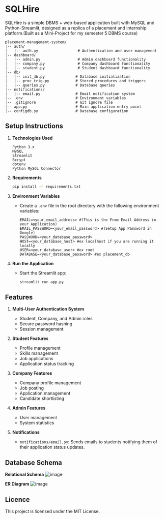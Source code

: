 # SQLHire
SQLHire is a simple DBMS + web-based application built with MySQL and Python-Streamlit, designed as a replica of a placement and internship platform.(Built as a Mini-Project for my semester 5 DBMS course)

```plaintext
placement-management-system/
|-- auth/
|   |-- auth.py                  # Authentication and user management
|-- dashboard/
|   |-- admin.py                 # Admin dashboard functionality
|   |-- company.py               # Company dashboard functionality
|   |-- student.py               # Student dashboard functionality
|-- db/
|   |-- init_db.py              # Database initialization
|   |-- proc_trig.py            # Stored procedures and triggers
|   |-- queries.py              # Database queries
|-- notifications/
|   |-- email.py                # Email notification system
|-- .env                        # Environment variables
|-- .gitignore                  # Git ignore file
|-- app.py                      # Main application entry point
|-- configdb.py                 # Database configuration
```

## Setup Instructions
1. **Technologies Used**
     ```
     Python 3.x
     MySQL
     Streamlit
     Bcrypt
     dotenv
     Python MySQL Connector
     
     ```
2. **Requirements**
   ```bash
   pip install -r requirements.txt
   ```

3. **Environment Variables**
   - Create a `.env` file in the root directory with the following environment variables:
     ```env
     EMAIL=<your_email_address> #(This is the From Email Address in your Application)
     EMAIL_PASSWORD=<your_email_password> #(Setup App Password in Google)
     PASSWORD=<your_database_password>
     HOST=<your_database_host> #ex localhost if you are running it locally
     USER=<your_database_user> #ex root
     DATABASE=<your_database_password> #ex placement_db
     ```

4. **Run the Application**
   - Start the Streamlit app:
     ```bash
     streamlit run app.py
     ```

## Features

1. **Multi-User Authentication System**
   - Student, Company, and Admin roles
   - Secure password hashing
   - Session management

2. **Student Features**
   - Profile management
   - Skills management
   - Job applications
   - Application status tracking

3. **Company Features**
   - Company profile management
   - Job posting
   - Application management
   - Candidate shortlisting

4. **Admin Features**
   - User management
   - System statistics

5. **Notifications**
   - `notifications/email.py`: Sends emails to students notifying them of their application status updates.

## Database Schema
**Relational Schema**
![image](https://github.com/user-attachments/assets/f4581164-aa84-4898-a3e1-d96ade1f3b2d)

**ER Diagram**
![image](https://github.com/user-attachments/assets/00b7a852-d966-4a11-bcb9-63ce2b47abb3)

## Licence
This project is licensed under the MIT License.

